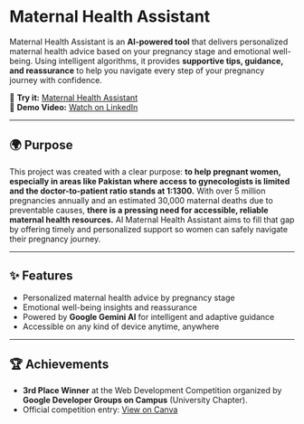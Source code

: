 # Maternal Health Assistant  

Maternal Health Assistant is an **AI-powered tool** that delivers personalized maternal health advice based on your pregnancy stage and emotional well-being. Using intelligent algorithms, it provides **supportive tips, guidance, and reassurance** to help you navigate every step of your pregnancy journey with confidence.  

🔗 **Try it:** [Maternal Health Assistant](https://maternal-health-assistant.vercel.app/)  
🎥 **Demo Video:** [Watch on LinkedIn](https://www.linkedin.com/posts/tooba-mir_aiforgood-maternalhealth-techforimpact-activity-7332759077048979456-zcga?utm_source=share&utm_medium=member_desktop&rcm=ACoAADQGVM4BV68DxdrnkWwDjkjbfT-g0mIBn7k)  

---

## 🌍 Purpose  
This project was created with a clear purpose: **to help pregnant women, especially in areas like Pakistan where access to gynecologists is limited and the doctor-to-patient ratio stands at 1:1300.** 
With over 5 million pregnancies annually and an estimated 30,000 maternal deaths due to preventable causes, **there is a pressing need for accessible, reliable maternal health resources.**
AI Maternal Health Assistant aims to fill that gap by offering timely and personalized support so women can safely navigate their pregnancy journey.  

---
## ✨ Features  
- Personalized maternal health advice by pregnancy stage  
- Emotional well-being insights and reassurance  
- Powered by **Google Gemini AI** for intelligent and adaptive guidance  
- Accessible on any kind of device anytime, anywhere  

---
## 🏆 Achievements  
-  **3rd Place Winner** at the Web Development Competition organized by **Google Developer Groups on Campus** (University Chapter).  
-  Official competition entry: [View on Canva](https://www.canva.com/design/DAGl2BGoNCo/w3AXNjOQQahJmt0a3mdRtg/view?utm_content=DAGl2BGoNCo&utm_campaign=designshare&utm_medium=link2&utm_source=uniquelinks&utlId=h2cc77e52de)  

